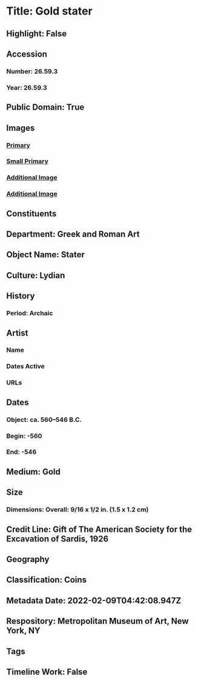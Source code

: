 # Title: Gold stater
## Highlight: False
## Accession
### Number: 26.59.3
### Year: 26.59.3
## Public Domain: True
## Images
### [Primary](https://images.metmuseum.org/CRDImages/gr/original/DP-17546-001.jpg)
### [Small Primary](https://images.metmuseum.org/CRDImages/gr/web-large/DP-17546-001.jpg)
### [Additional Image](https://images.metmuseum.org/CRDImages/gr/original/DP-17546-002.jpg)
### [Additional Image](https://images.metmuseum.org/CRDImages/gr/original/DP-17549-001.jpg)
## Constituents
## Department: Greek and Roman Art
## Object Name: Stater
## Culture: Lydian
## History
### Period: Archaic
## Artist
### Name
### Dates Active
### URLs
## Dates
### Object: ca. 560–546 B.C.
### Begin: -560
### End: -546
## Medium: Gold
## Size
### Dimensions: Overall: 9/16 x 1/2 in. (1.5 x 1.2 cm)
## Credit Line: Gift of The American Society for the Excavation of Sardis, 1926
## Geography
## Classification: Coins
## Metadata Date: 2022-02-09T04:42:08.947Z
## Respository: Metropolitan Museum of Art, New York, NY
## Tags
## Timeline Work: False